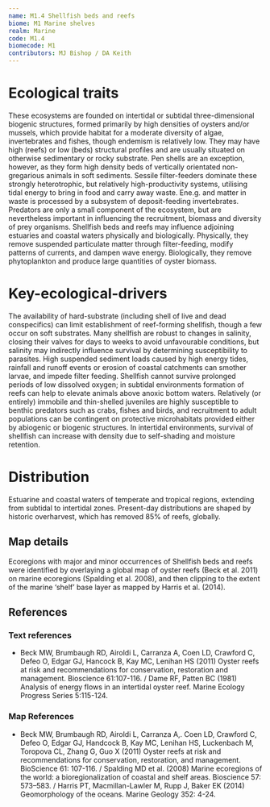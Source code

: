 ```yaml
---
name: M1.4 Shellfish beds and reefs
biome: M1 Marine shelves
realm: Marine
code: M1.4
biomecode: M1
contributors: MJ Bishop / DA Keith
---
```


# Ecological traits


These ecosystems are founded on intertidal or subtidal three-dimensional biogenic structures, formed primarily by high densities of oysters and/or mussels, which provide habitat for a moderate diversity of algae, invertebrates and fishes, though endemism is relatively low. They may have high (reefs) or low (beds) structural profiles and are usually situated on otherwise sedimentary or rocky substrate. Pen shells are an exception, however, as they form high density beds of vertically orientated non-gregarious animals in soft sediments. Sessile filter-feeders dominate these strongly heterotrophic, but relatively high-productivity systems, utilising tidal energy to bring in food and carry away waste. Ene.g. and matter in waste is processed by a subsystem of deposit-feeding invertebrates. Predators are only a small component of the ecosystem, but are nevertheless important in influencing the recruitment, biomass and diversity of prey organisms. Shellfish beds and reefs may influence adjoining estuaries and coastal waters physically and biologically. Physically, they remove suspended particulate matter through filter-feeding, modify patterns of currents, and dampen wave energy. Biologically, they remove phytoplankton and produce large quantities of oyster biomass.


# Key-ecological-drivers


 The availability of hard-substrate (including shell of live and dead conspecifics) can limit establishment of reef-forming shellfish, though a few occur on soft substrates. Many shellfish are robust to changes in salinity, closing their valves for days to weeks to avoid unfavourable conditions, but salinity may indirectly influence survival by determining susceptibility to parasites. High suspended sediment loads caused by high energy tides, rainfall and runoff events or erosion of coastal catchments can smother larvae, and impede filter feeding. Shellfish cannot survive prolonged periods of low dissolved oxygen; in subtidal environments formation of reefs can help to elevate animals above anoxic bottom waters. Relatively (or entirely) immobile and thin-shelled juveniles are highly susceptible to benthic predators such as crabs, fishes and birds, and recruitment to adult populations can be contingent on protective microhabitats provided either by abiogenic or biogenic structures. In intertidal environments, survival of shellfish can increase with density due to self-shading and moisture retention.


# Distribution


Estuarine and coastal waters of temperate and tropical regions, extending from subtidal to intertidal zones. Present-day distributions are shaped by historic overharvest, which has removed 85% of reefs, globally.


## Map details

Ecoregions with major and minor occurrences of Shellfish beds and reefs were identified by overlaying a global map of oyster reefs (Beck et al. 2011) on marine ecoregions (Spalding et al. 2008), and then clipping to the extent of the marine ‘shelf’ base layer as mapped by Harris et al. (2014). 

## References
### Text references
* Beck MW, Brumbaugh RD, Airoldi L, Carranza A, Coen LD, Crawford C, Defeo O, Edgar GJ, Hancock B, Kay MC, Lenihan HS (2011) Oyster reefs at risk and recommendations for conservation, restoration and management. Bioscience 61:107-116. / Dame RF, Patten BC (1981) Analysis of energy flows in an intertidal oyster reef. Marine Ecology Progress Series 5:115-124.
### Map References
* Beck MW, Brumbaugh RD, Airoldi L, Carranza A,. Coen LD, Crawford C, Defeo O, Edgar GJ, Handcock B, Kay MC, Lenihan HS, Luckenbach M, Toropova CL, Zhang G, Guo X (2011) Oyster reefs at risk and recommendations for conservation, restoration, and management. BioScience 61: 107-116. / Spalding MD et al. (2008) Marine ecoregions of the world: a bioregionalization of coastal and shelf areas. Bioscience 57: 573–583. / Harris PT, Macmillan-Lawler M, Rupp J, Baker EK (2014) Geomorphology of the oceans. Marine Geology 352: 4-24.

